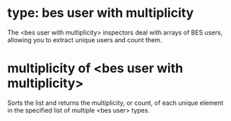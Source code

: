 # type: bes user with multiplicity

The &lt;bes user with multiplicity&gt; inspectors deal with arrays of BES users, allowing you to extract unique users and count them.

# multiplicity of &lt;bes user with multiplicity&gt;

Sorts the list and returns the multiplicity, or count, of each unique element in the specified list of multiple &lt;bes user&gt; types.
